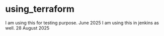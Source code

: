 # using_terraform
I am using this for testing purpose. June 2025
I am using this in jenkins as well. 28 August 2025
